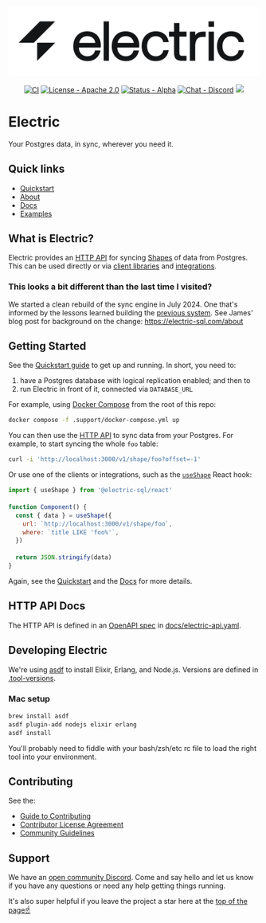 <p align="center">
  <a href="https://electric-sql.com" target="_blank">
    <picture>
      <source media="(prefers-color-scheme: dark)"
          srcset="https://raw.githubusercontent.com/electric-sql/meta/main/identity/ElectricSQL-logo-next.svg"
      />
      <source media="(prefers-color-scheme: light)"
          srcset="https://raw.githubusercontent.com/electric-sql/meta/main/identity/ElectricSQL-logo-black.svg"
      />
      <img alt="ElectricSQL logo"
          src="https://raw.githubusercontent.com/electric-sql/meta/main/identity/ElectricSQL-logo-black.svg"
      />
    </picture>
  </a>
</p>

<p align="center">
  <a href="https://github.com/electric-sql/electric/actions"><img src="https://github.com/electric-sql/electric/workflows/CI/badge.svg" alt="CI"></a>
  <a href="https://github.com/electric-sql/electric/blob/main/LICENSE"><img src="https://img.shields.io/badge/license-Apache_2.0-green" alt="License - Apache 2.0"></a>
  <a href="https://github.com/electric-sql/electric-n
  ext/milestones"><img src="https://img.shields.io/badge/status-alpha-orange" alt="Status - Alpha"></a>
  <a href="https://discord.electric-sql.com"><img src="https://img.shields.io/discord/933657521581858818?color=5969EA&label=discord" alt="Chat - Discord"></a>
  <a href="https://x.com/ElectricSQL" target="_blank"><img src="https://img.shields.io/twitter/follow/ElectricSQL.svg?style=social&label=Follow @ElectricSQL"></a>
</p>

# Electric

Your Postgres data, in sync, wherever you need it.

## Quick links

- [Quickstart](https://electric-sql.com/docs/quickstart)
- [About](https://electric-sql.com/about)
- [Docs](https://electric-sql.com/docs)
- [Examples](./examples)

## What is Electric?

Electric provides an [HTTP API](https://electric-sql.com/docs/api/http) for syncing [Shapes](https://electric-sql.com/docs/guides/shapes) of data from Postgres. This can be used directly or via [client libraries](https://electric-sql.com/docs/api/clients/typescript) and [integrations](https://electric-sql.com/docs/api/integrations/react).

### This looks a bit different than the last time I visited?

We started a clean rebuild of the sync engine in July 2024. One that's informed by the lessons learned building the [previous system](https://github.com/electric-sql/electric-old). See
James' blog post for background on the change: https://electric-sql.com/about

## Getting Started

See the [Quickstart guide](https://electric-sql.com/docs/quickstart) to get up and running. In short, you need to:

1. have a Postgres database with logical replication enabled; and then to
2. run Electric in front of it, connected via `DATABASE_URL`

For example, using [Docker Compose](https://docs.docker.com/compose/) from the root of this repo:

```sh
docker compose -f .support/docker-compose.yml up
```

You can then use the [HTTP API](https://next.electric-sql/docs/api/http) to sync data from your Postgres. For example, to start syncing the whole `foo` table:

```sh
curl -i 'http://localhost:3000/v1/shape/foo?offset=-1'
```

Or use one of the clients or integrations, such as the [`useShape`](https://next.electric-sql/docs/api/integrations/react) React hook:

```jsx
import { useShape } from '@electric-sql/react'

function Component() {
  const { data } = useShape({
    url: `http://localhost:3000/v1/shape/foo`,
    where: `title LIKE 'foo%'`,
  })

  return JSON.stringify(data)
}
```

Again, see the [Quickstart](https://electric-sql.com/docs/quickstart) and the [Docs](https://electric-sql.com) for more details.

## HTTP API Docs

The HTTP API is defined in an [OpenAPI spec](https://swagger.io/specification/) in [docs/electric-api.yaml](./docs/electric-api.yaml).

## Developing Electric

We're using [asdf](https://asdf-vm.com/) to install Elixir, Erlang, and Node.js. Versions are defined in [.tool-versions](.tool-versions).

### Mac setup

```sh
brew install asdf
asdf plugin-add nodejs elixir erlang
asdf install
```

You'll probably need to fiddle with your bash/zsh/etc rc file to load the right tool into your environment.

## Contributing

See the:

- [Guide to Contributing](https://github.com/electric-sql/electric/blob/main/CONTRIBUTING.md)
- [Contributor License Agreement](https://github.com/electric-sql/electric/blob/main/CLA.md)
- [Community Guidelines](https://github.com/electric-sql/electric/blob/main/CODE_OF_CONDUCT.md)

## Support

We have an [open community Discord](https://discord.electric-sql.com). Come and say hello and let us know if you have any questions or need any help getting things running.

It's also super helpful if you leave the project a star here at the [top of the page☝️](#start-of-content)
